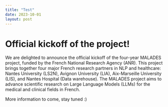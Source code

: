 ```yaml
---
title: "Test"
date: 2023-10-01
layout: post
---
```


# Official kickoff of the project!

We are delighted to announce the official kickoff of the four-year MALADES project, funded by the French National Research Agency (ANR). This project brings together four major French research partners in NLP and healthcare: Nantes University (LS2N), Avignon University (LIA), Aix-Marseille University (LIS), and Nantes Hospital (Data warehouse). The MALADES project aims to advance scientific research on Large Language Models (LLMs) for the medical and clinical fields in French.

More information to come, stay tuned :)
